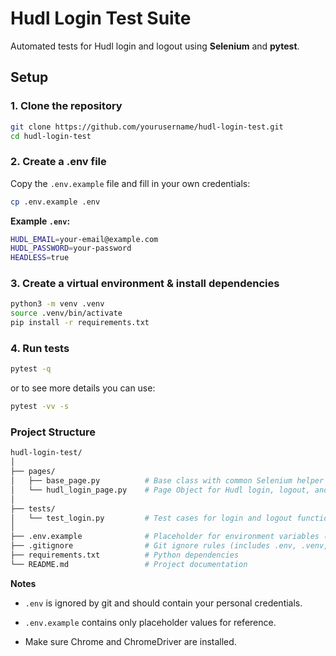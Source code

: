 # Hudl Login Test Suite

Automated tests for Hudl login and logout using **Selenium** and **pytest**.

## Setup

### 1. **Clone the repository**
```bash
git clone https://github.com/yourusername/hudl-login-test.git
cd hudl-login-test
```

### 2. **Create a .env file**

Copy the `.env.example` file and fill in your own credentials:

```bash
cp .env.example .env
```

**Example `.env`:**

```bash
HUDL_EMAIL=your-email@example.com
HUDL_PASSWORD=your-password
HEADLESS=true
```

### 3. **Create a virtual environment & install dependencies**
```bash
python3 -m venv .venv
source .venv/bin/activate
pip install -r requirements.txt
```

### 4. **Run tests**
```bash
pytest -q
```
or to see more details you can use:

```bash
pytest -vv -s
```

### **Project Structure**

```bash
hudl-login-test/
│
├── pages/
│   ├── base_page.py          # Base class with common Selenium helper methods
│   └── hudl_login_page.py    # Page Object for Hudl login, logout, and dashboard checks
│
├── tests/
│   └── test_login.py         # Test cases for login and logout functionality
│
├── .env.example              # Placeholder for environment variables (no real credentials)
├── .gitignore                # Git ignore rules (includes .env, .venv, etc.)
├── requirements.txt          # Python dependencies
└── README.md                 # Project documentation
```

**Notes**
- `.env` is ignored by git and should contain your personal credentials.

- `.env.example` contains only placeholder values for reference.

- Make sure Chrome and ChromeDriver are installed.